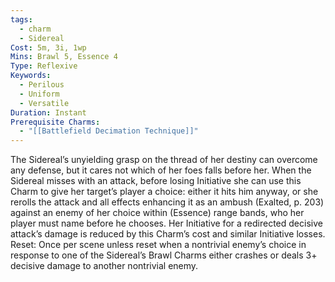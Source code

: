 ```yaml
---
tags:
  - charm
  - Sidereal
Cost: 5m, 3i, 1wp
Mins: Brawl 5, Essence 4
Type: Reflexive
Keywords:
  - Perilous
  - Uniform
  - Versatile
Duration: Instant
Prerequisite Charms:
  - "[[Battlefield Decimation Technique]]"
---
```

The Sidereal’s unyielding grasp on the thread of her destiny can overcome any defense, but it cares not which of her foes falls before her. When the Sidereal misses with an attack, before losing Initiative she can use this Charm to give her target’s player a choice: either it hits him anyway, or she rerolls the attack and all effects enhancing it as an ambush (Exalted, p. 203) against an enemy of her choice within (Essence) range bands, who her player must name before he chooses. Her Initiative for a redirected decisive attack’s damage is reduced by this Charm’s cost and similar Initiative losses. Reset: Once per scene unless reset when a nontrivial enemy’s choice in response to one of the Sidereal’s Brawl Charms either crashes or deals 3+ decisive damage to another nontrivial enemy.
